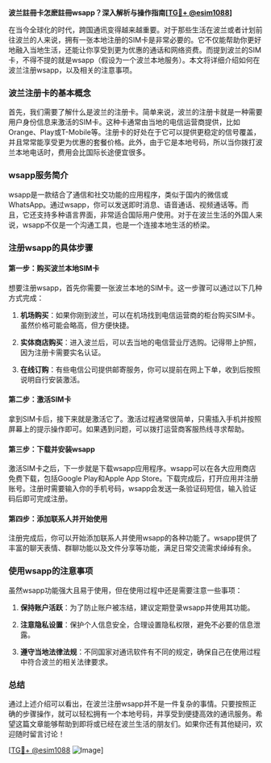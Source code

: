 **波兰註冊卡怎麽註冊wsapp？深入解析与操作指南[[TG💪+ @esim1088](https://t.me/s/esim1088)]**

在当今全球化的时代，跨国通讯变得越来越重要。对于那些生活在波兰或者计划前往波兰的人来说，拥有一张本地注册的SIM卡是非常必要的。它不仅能帮助你更好地融入当地生活，还能让你享受到更为优惠的通话和网络资费。而提到波兰的SIM卡，不得不提的就是wsapp（假设为一个波兰本地服务）。本文将详细介绍如何在波兰注册wsapp，以及相关的注意事项。

### 波兰注册卡的基本概念

首先，我们需要了解什么是波兰的注册卡。简单来说，波兰的注册卡就是一种需要用户身份信息来激活的SIM卡。这种卡通常由当地的电信运营商提供，比如Orange、Play或T-Mobile等。注册卡的好处在于它可以提供更稳定的信号覆盖，并且常常能享受更为优惠的套餐价格。此外，由于它是本地号码，所以当你拨打波兰本地电话时，费用会比国际长途便宜很多。

### wsapp服务简介

wsapp是一款结合了通信和社交功能的应用程序，类似于国内的微信或WhatsApp。通过wsapp，你可以发送即时消息、语音通话、视频通话等。而且，它还支持多种语言界面，非常适合国际用户使用。对于在波兰生活的外国人来说，wsapp不仅是一个沟通工具，也是一个连接本地生活的桥梁。

### 注册wsapp的具体步骤

#### 第一步：购买波兰本地SIM卡

想要注册wsapp，首先你需要一张波兰本地的SIM卡。这一步骤可以通过以下几种方式完成：

1. **机场购买**：如果你刚到波兰，可以在机场找到电信运营商的柜台购买SIM卡。虽然价格可能会略高，但方便快捷。
   
2. **实体商店购买**：进入波兰后，可以去当地的电信营业厅选购。记得带上护照，因为注册卡需要实名认证。

3. **在线订购**：有些电信公司提供邮寄服务，你可以提前在网上下单，收到后按照说明自行安装激活。

#### 第二步：激活SIM卡

拿到SIM卡后，接下来就是激活它了。激活过程通常很简单，只需插入手机并按照屏幕上的提示操作即可。如果遇到问题，可以拨打运营商客服热线寻求帮助。

#### 第三步：下载并安装wsapp

激活SIM卡之后，下一步就是下载wsapp应用程序。wsapp可以在各大应用商店免费下载，包括Google Play和Apple App Store。下载完成后，打开应用并注册账号。注册时需要输入你的手机号码，wsapp会发送一条验证码短信，输入验证码后即可完成注册。

#### 第四步：添加联系人并开始使用

注册完成后，你可以开始添加联系人并使用wsapp的各种功能了。wsapp提供了丰富的聊天表情、群聊功能以及文件分享等功能，满足日常交流需求绰绰有余。

### 使用wsapp的注意事项

虽然wsapp功能强大且易于使用，但在使用过程中还是需要注意一些事项：

1. **保持账户活跃**：为了防止账户被冻结，建议定期登录wsapp并使用其功能。

2. **注意隐私设置**：保护个人信息安全，合理设置隐私权限，避免不必要的信息泄露。

3. **遵守当地法律法规**：不同国家对通讯软件有不同的规定，确保自己在使用过程中符合波兰的相关法律要求。

### 总结

通过上述介绍可以看出，在波兰注册wsapp并不是一件复杂的事情。只要按照正确的步骤操作，就可以轻松拥有一个本地号码，并享受到便捷高效的通讯服务。希望这篇文章能够帮助到即将或已经在波兰生活的朋友们。如果你还有其他疑问，欢迎随时留言讨论！

[[TG💪+ @esim1088](https://t.me/s/esim1088) ![Image](https://i.postimg.cc/4NQfJmqS/Snipaste-2025-05-13-00-14-12.png)]